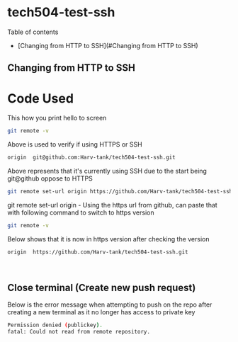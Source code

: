 # tech504-test-ssh

Table of contents

* [Changing from HTTP to SSH](#Changing from HTTP to SSH)

## Changing from HTTP to SSH






# Code Used
This how you print hello to screen

``` bash
git remote -v
```
Above is used to verify if using HTTPS or SSH
``` bash
origin  git@github.com:Harv-tank/tech504-test-ssh.git 
```
Above represents that it's currently using SSH due to the start being git@github oppose to HTTPS

``` bash
git remote set-url origin https://github.com/Harv-tank/tech504-test-ssh.git

```
git remote set-url origin - Using the https url from github, can paste that with following command to switch to https version

``` bash
git remote -v
```
Below shows that it is now in https version after checking the version
``` bash
origin  https://github.com/Harv-tank/tech504-test-ssh.git 
```

<br>

## Close terminal (Create new push request)
Below is the error message when attempting to push on the repo after creating a new terminal
as it no longer has access to private key

``` bash
Permission denied (publickey).
fatal: Could not read from remote repository.
```

